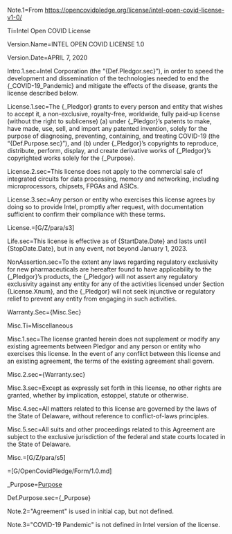 Note.1=From https://opencovidpledge.org/license/intel-open-covid-license-v1-0/

Ti=Intel Open COVID License

Version.Name=INTEL OPEN COVID LICENSE 1.0

Version.Date=APRIL 7, 2020

Intro.1.sec=Intel Corporation (the “{Def.Pledgor.sec}”), in order to speed the development and dissemination of the technologies needed to end the {_COVID-19_Pandemic} and mitigate the effects of the disease, grants the license described below.


License.1.sec=The {_Pledgor} grants to every person and entity that wishes to accept it, a non-exclusive, royalty-free, worldwide, fully paid-up license (without the right to sublicense) (a) under {_Pledgor}’s patents to make, have made, use, sell, and import any patented invention, solely for the purpose of diagnosing, preventing, containing, and treating COVID-19 (the “{Def.Purpose.sec}”), and (b) under {_Pledgor}’s copyrights to reproduce, distribute, perform, display, and create derivative works of {_Pledgor}’s copyrighted works solely for the {_Purpose}.

License.2.sec=This license does not apply to the commercial sale of integrated circuits for data processing, memory and networking, including microprocessors, chipsets, FPGAs and ASICs.

License.3.sec=Any person or entity who exercises this license agrees by doing so to provide Intel, promptly after request, with documentation sufficient to confirm their compliance with these terms.

License.=[G/Z/para/s3]

Life.sec=This license is effective as of {StartDate.Date} and lasts until {StopDate.Date}, but in any event, not beyond January 1, 2023.

NonAssertion.sec=To the extent any laws regarding regulatory exclusivity for new pharmaceuticals are hereafter found to have applicability to the {_Pledgor}’s products, the {_Pledgor} will not assert any regulatory exclusivity against any entity for any of the activities licensed under Section {License.Xnum}, and the {_Pledgor} will not seek injunctive or regulatory relief to prevent any entity from engaging in such activities.


Warranty.Sec={Misc.Sec}

Misc.Ti=Miscellaneous

Misc.1.sec=The license granted herein does not supplement or modify any existing agreements between Pledgor and any person or entity who exercises this license.  In the event of any conflict between this license and an existing agreement, the terms of the existing agreement shall govern.

Misc.2.sec={Warranty.sec}

Misc.3.sec=Except as expressly set forth in this license, no other rights are granted, whether by implication, estoppel, statute or otherwise.

Misc.4.sec=All matters related to this license are governed by the laws of the State of Delaware, without reference to conflict-of-laws principles.

Misc.5.sec=All suits and other proceedings related to this Agreement are subject to the exclusive jurisdiction of the federal and state courts located in the State of Delaware.

Misc.=[G/Z/para/s5]

=[G/OpenCovidPledge/Form/1.0.md]

_Purpose=<a href='#Def.Purpose.sec' class='definedterm'>Purpose</a>

Def.Purpose.sec={_Purpose}

Note.2="Agreement" is used in initial cap, but not defined.

Note.3="COVID-19 Pandemic" is not defined in Intel version of the license.